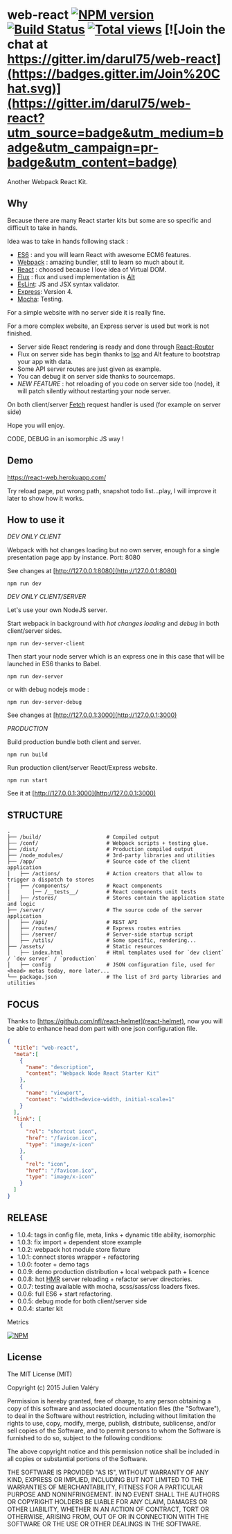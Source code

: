 web-react [![NPM version](https://badge.fury.io/js/web-react.png)](http://badge.fury.io/js/web-react) [![Build Status](https://travis-ci.org/darul75/web-react.png?branch=master)](https://travis-ci.org/darul75/web-react) [![Total views](https://sourcegraph.com/api/repos/github.com/darul75/web-react/counters/views.png)](https://sourcegraph.com/github.com/darul75/web-react) [![Join the chat at https://gitter.im/darul75/web-react](https://badges.gitter.im/Join%20Chat.svg)](https://gitter.im/darul75/web-react?utm_source=badge&utm_medium=badge&utm_campaign=pr-badge&utm_content=badge)
=====================

Another Webpack React Kit.

Why
-------------

Because there are many React starter kits but some are so specific and difficult to take in hands.

Idea was to take in hands following stack :

* [ES6](https://babeljs.io/docs/learn-es6/) : and you will learn React with awesome ECM6 features.
* [Webpack](https://github.com/webpack/webpack) : amazing bundler, still to learn so much about it.
* [React](https://github.com/facebook/react) : choosed because I love idea of Virtual DOM.
* [Flux](https://facebook.github.io/flux/docs/overview.html) : flux and used implementation is [Alt](http://alt.js.org/)
* [EsLint](http://eslint.org/): JS and JSX syntax validator.
* [Express](http://expressjs.com/): Version 4.
* [Mocha](http://mochajs.org/): Testing.

For a simple website with no server side it is really fine.

For a more complex website, an Express server is used but work is not finished.

- Server side React rendering is ready and done through [React-Router](https://github.com/rackt/react-router)
- Flux on server side has begin thanks to [Iso](https://github.com/goatslacker/iso/) and Alt feature to bootstrap your app with data.
- Some API server routes are just given as example.
- You can debug it on server side thanks to sourcemaps.
- *NEW FEATURE* : hot reloading of you code on server side too (node), it will patch silently without restarting your node server.

On both client/server [Fetch](https://github.com/github/fetch) request handler is used (for example on server side)

Hope you will enjoy.

CODE, DEBUG in an isomorphic JS way !

Demo
-------------

https://react-web.herokuapp.com/

Try reload page, put wrong path, snapshot todo list...play, I will improve it later to show how it works.

How to use it
-------------

*DEV ONLY CLIENT*

Webpack with hot changes loading but no own server, enough for a single presentation page app by instance. Port: 8080

See changes at [http://127.0.0.1:8080](http://127.0.0.1:8080)

```
npm run dev
```

*DEV ONLY CLIENT/SERVER*

Let's use your own NodeJS server.

Start webpack in background with *hot changes loading* and *debug* in both client/server sides.

```
npm run dev-server-client
```

Then start your node server which is an express one in this case that will be launched in ES6 thanks to Babel.

```
npm run dev-server
```

or with debug nodejs mode :

```
npm run dev-server-debug
```

See changes at [http://127.0.0.1:3000](http://127.0.0.1:3000)

*PRODUCTION*

Build production bundle both client and server.
```
npm run build
```

Run production client/server React/Express website. 

```
npm run start
```

See it at [http://127.0.0.1:3000](http://127.0.0.1:3000)

STRUCTURE
-------------
```
.
├── /build/                     # Compiled output
├── /conf/                      # Webpack scripts + testing glue.
├── /dist/                      # Production compiled output
├── /node_modules/              # 3rd-party libraries and utilities
├── /app/                       # Source code of the client application
│   ├── /actions/               # Action creators that allow to trigger a dispatch to stores
│   ├── /components/            # React components
|       |── /__tests__/         # React components unit tests
│   ├── /stores/                # Stores contain the application state and logic
├── /server/                    # The source code of the server application
│   ├── /api/                   # REST API
│   ├── /routes/                # Express routes entries
│   ├── /server/                # Server-side startup script
│   ├── /utils/                 # Some specific, rendering...
├── /assets/                    # Static resources
│   ├── index.html              # Html templates used for `dev client` / `dev server` / `production`
│   ├── config                  # JSON configuration file, used for <head> metas today, more later...
└── package.json                # The list of 3rd party libraries and utilities
```

FOCUS
-------------

Thanks to [https://github.com/nfl/react-helmet](react-helmet), now you will be able to enhance head dom part with one json configuration file.

```json
{
  "title": "web-react",
  "meta":[
    {
      "name": "description",
      "content": "Webpack Node React Starter Kit"
    },
    {
      "name": "viewport",
      "content": "width=device-width, initial-scale=1"
    }
  ],
  "link": [
    {
      "rel": "shortcut icon",
      "href": "/favicon.ico",
      "type": "image/x-icon"
    },
    {
      "rel": "icon",
      "href": "/favicon.ico",
      "type": "image/x-icon"
    }
  ]
}
```

RELEASE
-------------

* 1.0.4: <head/> tags in config file, meta, links + dynamic title ability, isomorphic
* 1.0.3: fix import + dependent store example
* 1.0.2: webpack hot module store fixture
* 1.0.1: connect stores wrapper + refactoring
* 1.0.0: footer + demo tags
* 0.0.9: demo production distribution + local webpack path + licence
* 0.0.8: hot [HMR](https://github.com/webpack/docs/wiki/hot-module-replacement-with-webpack) server reloading + refactor server directories.
* 0.0.7: testing available with mocha, scss/sass/css loaders fixes.
* 0.0.6: full ES6 + start refactoring.
* 0.0.5: debug mode for both client/server side
* 0.0.4: starter kit
 
Metrics

[![NPM](https://nodei.co/npm/web-react.png?downloads=true&downloadRank=true&stars=true)](https://nodei.co/npm/web-react/)

## License

The MIT License (MIT)

Copyright (c) 2015 Julien Valéry

Permission is hereby granted, free of charge, to any person obtaining a copy
of this software and associated documentation files (the "Software"), to deal
in the Software without restriction, including without limitation the rights
to use, copy, modify, merge, publish, distribute, sublicense, and/or sell
copies of the Software, and to permit persons to whom the Software is
furnished to do so, subject to the following conditions:

The above copyright notice and this permission notice shall be included in
all copies or substantial portions of the Software.

THE SOFTWARE IS PROVIDED "AS IS", WITHOUT WARRANTY OF ANY KIND, EXPRESS OR
IMPLIED, INCLUDING BUT NOT LIMITED TO THE WARRANTIES OF MERCHANTABILITY,
FITNESS FOR A PARTICULAR PURPOSE AND NONINFRINGEMENT. IN NO EVENT SHALL THE
AUTHORS OR COPYRIGHT HOLDERS BE LIABLE FOR ANY CLAIM, DAMAGES OR OTHER
LIABILITY, WHETHER IN AN ACTION OF CONTRACT, TORT OR OTHERWISE, ARISING FROM,
OUT OF OR IN CONNECTION WITH THE SOFTWARE OR THE USE OR OTHER DEALINGS IN
THE SOFTWARE.
